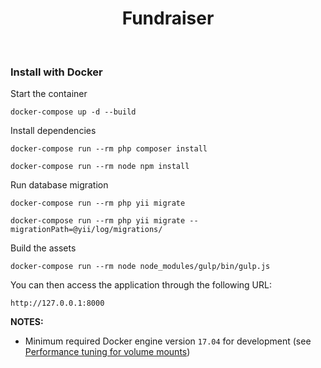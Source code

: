 <p align="center">
    <h1 align="center">Fundraiser</h1>
    <br>
</p>

### Install with Docker

Start the container

    docker-compose up -d --build

Install dependencies

    docker-compose run --rm php composer install

    docker-compose run --rm node npm install

Run database migration

    docker-compose run --rm php yii migrate

    docker-compose run --rm php yii migrate --migrationPath=@yii/log/migrations/

Build the assets

    docker-compose run --rm node node_modules/gulp/bin/gulp.js

You can then access the application through the following URL:

    http://127.0.0.1:8000

**NOTES:**
- Minimum required Docker engine version `17.04` for development (see [Performance tuning for volume mounts](https://docs.docker.com/docker-for-mac/osxfs-caching/))
